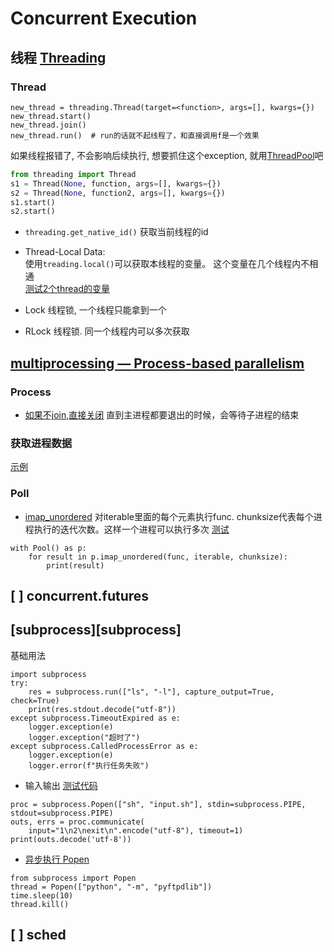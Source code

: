 # Concurrent Execution

## 线程 [Threading](https://docs.python.org/3/library/threading.html)

### Thread
```
new_thread = threading.Thread(target=<function>, args=[], kwargs={})
new_thread.start()
new_thread.join()
new_thread.run()  # run的话就不起线程了，和直接调用f是一个效果
```

如果线程报错了, 不会影响后续执行, 想要抓住这个exception, 就用[ThreadPool](./multiprocessing.md)吧
```python
from threading import Thread
s1 = Thread(None, function, args=[], kwargs={})
s2 = Thread(None, function2, args=[], kwargs={})
s1.start()
s2.start()
```

* `threading.get_native_id()`
获取当前线程的id  

* Thread-Local Data:  
使用`treading.local()`可以获取本线程的变量。 这个变量在几个线程内不相通  
[测试2个thread的变量](./test/test_thread_local.py)

* Lock
线程锁, 一个线程只能拿到一个

* RLock
线程锁. 同一个线程内可以多次获取

## [multiprocessing — Process-based parallelism](./multiprocessing.md)

### Process
* [如果不join,直接关闭](./multi/不join.py)
直到主进程都要退出的时候，会等待子进程的结束


### 获取进程数据
[示例](./multi/获取输出.py)

### Poll
* [imap_unordered](https://docs.python.org/3/library/multiprocessing.html#multiprocessing.pool.Pool.imap_unordered)
对iterable里面的每个元素执行func. chunksize代表每个进程执行的迭代次数。这样一个进程可以执行多次
[测试](./library_reference/pool_chunksize.py)
```
with Pool() as p:
    for result in p.imap_unordered(func, iterable, chunksize):
        print(result)
```

## [ ] concurrent.futures

## [subprocess][subprocess]
基础用法

```
import subprocess
try:
    res = subprocess.run(["ls", "-l"], capture_output=True, check=True)
    print(res.stdout.decode("utf-8"))
except subprocess.TimeoutExpired as e:
    logger.exception(e)
    logger.exception("超时了")
except subprocess.CalledProcessError as e:
    logger.exception(e)
    logger.error(f"执行任务失败")
```

* 输入输出
[测试代码](./test/subprocess_input.py)

```
proc = subprocess.Popen(["sh", "input.sh"], stdin=subprocess.PIPE, stdout=subprocess.PIPE)
outs, errs = proc.communicate(
    input="1\n2\nexit\n".encode("utf-8"), timeout=1)
print(outs.decode('utf-8'))
```

* [异步执行 Popen](https://docs.python.org/3/library/subprocess.html#popen-constructor)

```
from subprocess import Popen
thread = Popen(["python", "-m", "pyftpdlib"])
time.sleep(10)
thread.kill()
```


## [ ] sched

